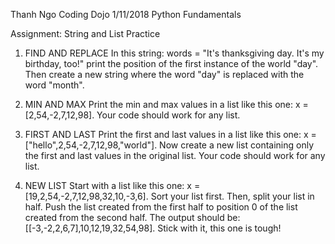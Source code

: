 Thanh Ngo
Coding Dojo 1/11/2018
Python Fundamentals

Assignment: String and List Practice
1. FIND AND REPLACE
In this string: words = "It's thanksgiving day. It's my birthday, too!" print the position of the first instance of the world "day".
Then create a new string where the word "day" is replaced with the
word "month".

2. MIN AND MAX
Print the min and max values in a list like this one:
x = [2,54,-2,7,12,98]. Your code should work for any list.

3. FIRST AND LAST
Print the first and last values in a list like this one:
x = ["hello",2,54,-2,7,12,98,"world"]. Now create a new list containing
only the first and last values in the original list. Your code should work for any list.

4. NEW LIST
Start with a list like this one:
x = [19,2,54,-2,7,12,98,32,10,-3,6]. Sort your list first.
Then, split your list in half. Push the list created from the
first half to position 0 of the list created from the second
half. The output should be:
[[-3,-2,2,6,7],10,12,19,32,54,98]. Stick with it, this one is tough!
